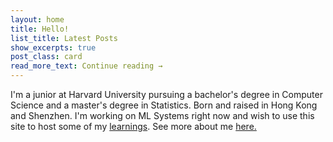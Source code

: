 ```yaml
---
layout: home
title: Hello!
list_title: Latest Posts
show_excerpts: true
post_class: card
read_more_text: Continue reading →
---
```


I'm a junior at Harvard University pursuing a bachelor's degree in Computer Science and a master's degree in Statistics. Born and raised in Hong Kong and Shenzhen. I'm working on ML Systems right now and wish to use this site to host some of my <a href="www.warrenzhu.com/posts">learnings</a>. See more about me <a href="www.warrenzhu.com/about">here.</a>

